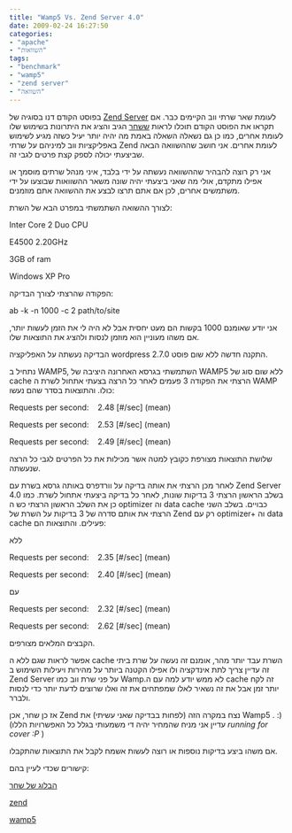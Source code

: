 ```yaml
---
title: "Wamp5 Vs. Zend Server 4.0"
date: 2009-02-24 16:27:50
categories: 
- "apache"
- "השוואות"
tags: 
- "benchmark"
- "wamp5"
- "zend server"
- "השוואה"
---
```


בפוסט הקודם דנו בסוגיה של <a href="http://www.vadimg.co.il/2009/02/24/zend-server-%d7%a1%d7%91%d7%99%d7%91%d7%aa-%d7%a4%d7%99%d7%aa%d7%95%d7%97-%d7%95%d7%a2%d7%91%d7%95%d7%93%d7%94-%d7%a2%d7%9d-php-%d7%91%d7%9b%d7%9e%d7%94-%d7%93%d7%a7%d7%95%d7%aa/" target="_blank">Zend Server</a> לעומת שאר שרתי ווב הקיימים כבר. אם תקראו את הפוסט הקודם תוכלו לראות <a href="http://www.vadimg.co.il/2009/02/24/zend-server-%d7%a1%d7%91%d7%99%d7%91%d7%aa-%d7%a4%d7%99%d7%aa%d7%95%d7%97-%d7%95%d7%a2%d7%91%d7%95%d7%93%d7%94-%d7%a2%d7%9d-php-%d7%91%d7%9b%d7%9e%d7%94-%d7%93%d7%a7%d7%95%d7%aa/#comment-1" target="_blank">ששחר</a> הגיב והציג את היתרונות בשימוש שלו לעומת אחרים, כמו כן גם נשאלה השאלה באמת מה יהיה יותר יעיל כשזה מגיע לשימוש באפליקציות ווב למיניהם על שרתי Zend לעומת אחרים. אני חושב שההשוואה הבאה שביצעתי יכולה לספק קצת פרטים לגבי זה.

אני רק רוצה להבהיר שההשוואה נעשתה על ידי בלבד, איני מנהל שרתים מוסמך או אפילו מתקדם, אולי מה שאני ביצעתי יהיה שונה משאר ההשוואות שבוצעו על ידי משתמשים אחרים, לכן אם אתם תרצו לבצע את ההשוואה אתם מוזמנים.

לצורך ההשואה השתמשתי במפרט הבא של השרת:

Inter Core 2 Duo CPU

E4500 2.20GHz

3GB of ram

Windows XP Pro

הפקודה שהרצתי לצורך הבדיקה:

ab -k -n 1000 -c 2 path/to/site

אני יודע שאומנם 1000 בקשות הם מעט יחסית אבל לא היה לי את הזמן לעשות יותר, אם משהו מעוניין הוא מוזמן לנסות ולהציג את התוצאות שלו.

הבדיקה נעשתה על האפליקציה wordpress 2.7.0 התקנה חדשה ללא שום פוסט.

נתחיל ב WAMP5, השתמשתי בגרסא האחרונה היציבה של WAMP5 ללא שום סוג של cache הרצתי את הפקודה 3 פעמים לאחר כל הרצה בצעתי אתחול לשרת ה WAMP כולו. והתוצאות בסדר שהם נעשו:

Requests per second:    2.48 [#/sec] (mean)

Requests per second:    2.53 [#/sec] (mean)

Requests per second:    2.49 [#/sec] (mean)

שלושת התוצאות מצורפת כקובץ למטה אשר מכילות את כל הפרטים לגבי כל הרצה שנעשתה.

לאחר מכן הרצתי את אותה בדיקה על וורדפרס באותה גרסא בשרת עם Zend Server 4.0 בשלב הראשון הרצתי 3 בדיקות שונות, לאחר כל בדיקה ביצעתי אתחול לשרת. כמו כן את השלב הראשון הרצתי כש ה optimizer וה data cache כבויים. בשלב השני הרצתי את אותם סדרה של 3 בדיקות על השרת של Zend רק עם optimizer+ וה data cache פעילים. והתוצאות הם:

ללא

Requests per second:    2.35 [#/sec] (mean)

Requests per second:    2.40 [#/sec] (mean)

עם

Requests per second:    2.32 [#/sec] (mean)

Requests per second:    2.62 [#/sec] (mean)

הקבצים המלאים מצורפים.

אפשר לראות שגם ללא ה cache השרת עבד יותר מהר, אומנם זה נעשה על שרת ביתי זה עדיין צריך לתת אינדקציה ולו אפילו הקטנה ביותר על מהירות ויעילות השימוש ב Zend Server על פני שרת ווב כמו Wamp.לא ממש יודע למה עם ה cache זה לקח יותר זמן אבל את זה נשאיר לאלו שמפתחים את זה ואלו שרוצים לדעת יותר כדי לנסות ולברר.

אז כן שחר, אכן Zend נצח במקרה הזה (לפחות בבדיקה שאני עשיתי) את Wamp5 . :) (עדיין אני מניח שהמחיר יהיה די משמעותי בגלל כל האפשרויות הללו *running for cover :P* )

אם משהו ביצע בדיקות נוספות או רוצה לעשות אשמח לקבל את התוצאות שהתקבלו.

קישורים שכדי לעיין בהם:

<a href="http://prematureoptimization.org/blog/archives/96" target="_blank">הבלוג של שחר</a>

<a href="http://www.vadimg.co.il/wp-content/uploads/2009/02/zend.zip">zend</a>

<a href="http://www.vadimg.co.il/wp-content/uploads/2009/02/wamp5.zip">wamp5</a>
